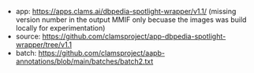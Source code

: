 * app: https://apps.clams.ai/dbpedia-spotlight-wrapper/v1.1/ (missing version number in the output MMIF only becuase the images was build locally for experimentation)
* source: https://github.com/clamsproject/app-dbpedia-spotlight-wrapper/tree/v1.1
* batch: https://github.com/clamsproject/aapb-annotations/blob/main/batches/batch2.txt
